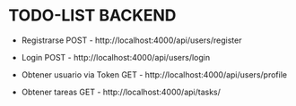 # TODO-LIST BACKEND

- Registrarse
  POST - http://localhost:4000/api/users/register
- Login
  POST - http://localhost:4000/api/users/login

- Obtener usuario via Token
  GET - http://localhost:4000/api/users/profile

- Obtener tareas
  GET - http://localhost:4000/api/tasks/
